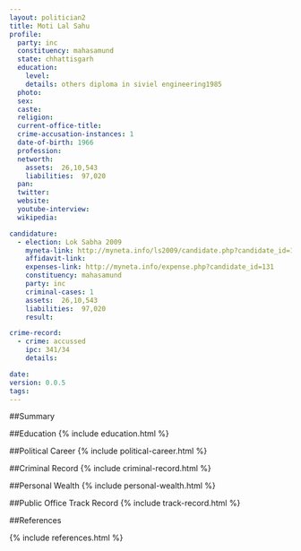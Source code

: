 ```yaml
---
layout: politician2
title: Moti Lal Sahu
profile: 
  party: inc
  constituency: mahasamund
  state: chhattisgarh
  education: 
    level: 
    details: others diploma in siviel engineering1985
  photo: 
  sex: 
  caste: 
  religion: 
  current-office-title: 
  crime-accusation-instances: 1
  date-of-birth: 1966
  profession: 
  networth: 
    assets:  26,10,543
    liabilities:  97,020
  pan: 
  twitter: 
  website: 
  youtube-interview: 
  wikipedia: 

candidature: 
  - election: Lok Sabha 2009
    myneta-link: http://myneta.info/ls2009/candidate.php?candidate_id=131
    affidavit-link: 
    expenses-link: http://myneta.info/expense.php?candidate_id=131
    constituency: mahasamund 
    party: inc
    criminal-cases: 1
    assets:  26,10,543
    liabilities:  97,020
    result:  

crime-record: 
  - crime: accussed
    ipc: 341/34
    details:    

date: 
version: 0.0.5
tags: 
---
```

##Summary


##Education
{% include education.html %}


##Political Career
{% include political-career.html %}


##Criminal Record
{% include criminal-record.html %}


##Personal Wealth
{% include personal-wealth.html %}


##Public Office Track Record
{% include track-record.html %}


##References


{% include references.html %}